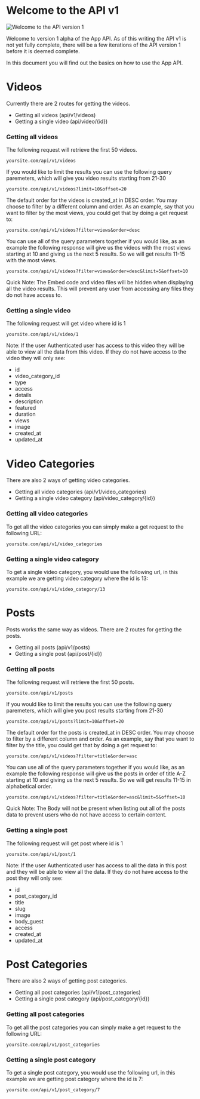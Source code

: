 # Welcome to the API v1
![Welcome to the API version 1](../../application/api/v1/images/logo.png)

Welcome to version 1 alpha of the App API. As of this writing the API v1 is not yet fully complete, there will be a few iterations of the API version 1 before it is deemed complete. 

In this document you will find out the basics on how to use the App API.

# Videos

Currently there are 2 routes for getting the videos.

 - Getting all videos (api/v1/videos)
 - Getting a single video (api/video/{id})

### Getting all videos
The following request will retrieve the first 50 videos.
```
yoursite.com/api/v1/videos
```
If you would like to limit the results you can use the following query paremeters, which will give you video results starting from 21-30
```
yoursite.com/api/v1/videos?limit=10&offset=20
```

The default order for the videos is created_at in DESC order. You may choose to filter by a different column and order. As an example, say that you want to filter by the most views, you could get that by doing a get request to:
```
yoursite.com/api/v1/videos?filter=views&order=desc
```

You can use all of the query parameters together if you would like, as an example the following response will give us the videos with the most views starting at 10 and giving us the next 5 results. So we will get results 11-15 with the most views.
```
yoursite.com/api/v1/videos?filter=views&order=desc&limit=5&offset=10
```

Quick Note:
The Embed code and video files will be hidden when displaying all the video results. This will prevent any user from accessing any files they do not have access to.

### Getting a single video
The following request will get video where id is 1
```
yoursite.com/api/v1/video/1
```

Note: If the user Authenticated user has access to this video they will be able to view all the data from this video. If they do not have access to the video they will only see:

 - id
 - video_category_id
 - type
 - access
 - details
 - description
 - featured
 - duration
 - views
 - image
 - created_at
 - updated_at

# Video Categories

There are also 2 ways of getting video categories.

 - Getting all video categories (api/v1/video_categories)
 - Getting a single video category (api/video_category/{id})

### Getting all video categories

To get all the video categories you can simply make a get request to the following URL:

```
yoursite.com/api/v1/video_categories
```
### Getting a single video category

To get a single video category, you would use the following url, in this example we are getting video category where the id is 13:

```
yoursite.com/api/v1/video_category/13
```


# Posts

Posts works the same way as videos. There are 2 routes for getting the posts.

 - Getting all posts (api/v1/posts)
 - Getting a single post (api/post/{id})

### Getting all posts
The following request will retrieve the first 50 posts.
```
yoursite.com/api/v1/posts
```
If you would like to limit the results you can use the following query paremeters, which will give you post results starting from 21-30
```
yoursite.com/api/v1/posts?limit=10&offset=20
```

The default order for the posts is created_at in DESC order. You may choose to filter by a different column and order. As an example, say that you want to filter by the title, you could get that by doing a get request to:
```
yoursite.com/api/v1/videos?filter=title&order=asc
```

You can use all of the query parameters together if you would like, as an example the following response will give us the posts in order of title A-Z starting at 10 and giving us the next 5 results. So we will get results 11-15 in alphabetical order.
```
yoursite.com/api/v1/videos?filter=title&order=asc&limit=5&offset=10
```

Quick Note:
The Body will not be present when listing out all of the posts data to prevent users who do not have access to certain content.

### Getting a single post
The following request will get post where id is 1
```
yoursite.com/api/v1/post/1
```

Note: If the user Authenticated user has access to all the data in this post and they will be able to view all the data. If they do not have access to the post they will only see:

 - id
 - post_category_id
 - title
 - slug
 - image
 - body_guest
 - access
 - created_at
 - updated_at

# Post Categories

There are also 2 ways of getting post categories.

 - Getting all post categories (api/v1/post_categories)
 - Getting a single post category (api/post_category/{id})

### Getting all post categories

To get all the post categories you can simply make a get request to the following URL:

```
yoursite.com/api/v1/post_categories
```
### Getting a single post category

To get a single post category, you would use the following url, in this example we are getting post category where the id is 7:

```
yoursite.com/api/v1/post_category/7
```


